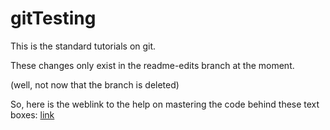 # gitTesting
This is the standard tutorials on git.

These changes only exist in the readme-edits branch at the moment.

(well, not now that the branch is deleted)

So, here is the weblink to the help on mastering the code behind these text boxes:
[link](https://guides.github.com/features/mastering-markdown/)
